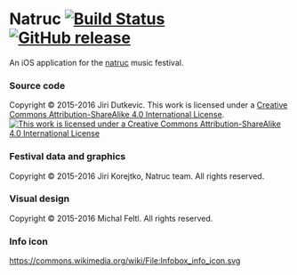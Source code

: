 # Natruc [![Build Status](http://img.shields.io/travis/jirid/natruc/master.svg?style=flat)](https://travis-ci.org/jirid/natruc)  [![GitHub release](https://img.shields.io/github/release/jirid/natruc.svg)](https://github.com/jirid/natruc/releases)

An iOS application for the [natruc](http://www.natruc.eu/) music festival.

### Source code
Copyright &copy; 2015-2016 Jiri Dutkevic.
This work is licensed under a [Creative Commons Attribution-ShareAlike 4.0 International License](http://creativecommons.org/licenses/by-sa/4.0/).
[![This work is licensed under a Creative Commons Attribution-ShareAlike 4.0 International License](https://i.creativecommons.org/l/by-sa/4.0/88x31.png)](http://creativecommons.org/licenses/by-sa/4.0/)

### Festival data and graphics
Copyright &copy; 2015-2016 Jiri Korejtko, Natruc team. All rights reserved.

### Visual design
Copyright &copy; 2015-2016 Michal Feltl. All rights reserved.

### Info icon
https://commons.wikimedia.org/wiki/File:Infobox_info_icon.svg
